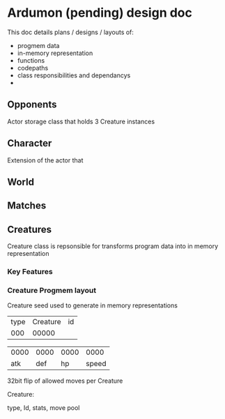 # Ardumon (pending) design doc

This doc details plans / designs / layouts of:
- progmem data
- in-memory representation
- functions
- codepaths
- class responsibilities and dependancys
- 
## Opponents

Actor storage class that holds 3 Creature instances 

## Character 
Extension of the actor that 

## World

## Matches

## Creatures 

Creature class is repsonsible for transforms program data into in memory representation

### Key Features

### Creature  Progmem layout
Creature seed used to generate in memory representations 

|    |           |   |
|----|-----------|---|
|type|  Creature | id|
|000 |   00000   |   |

|      |       |        |        |
|------|-------|--------|--------|
|0000  |  0000 |   0000 |    0000|
|atk   |  def  |   hp   |   speed|

32bit flip of allowed moves per Creature

Creature:

type, Id, stats, move pool
